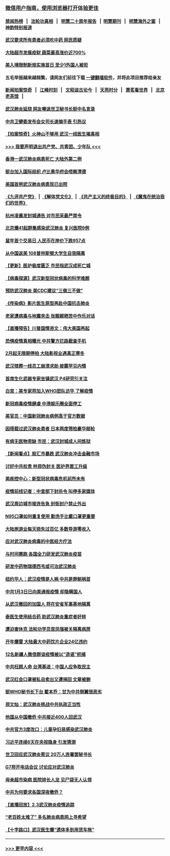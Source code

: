 ### [微信用户指南，使用浏览器打开体验更佳](https://github.com/gfw-breaker/banned-news1/blob/master/indexes/wechat-guide.md?t=0)
#### [禁闻热榜](热点新闻.md?t=0)  &nbsp;&nbsp;|&nbsp;&nbsp; [法轮功真相](https://github.com/gfw-breaker/truth/blob/master/README.md?t=0) &nbsp;&nbsp;|&nbsp;&nbsp; [明慧二十周年报告](https://github.com/gfw-breaker/mh-reports/blob/master/README.md?t=0) &nbsp;&nbsp;|&nbsp;&nbsp;[明慧期刊](https://github.com/gfw-breaker/mh-qikan) &nbsp;&nbsp;|&nbsp;&nbsp; [明慧海外之窗](https://github.com/gfw-breaker/mh-news/blob/master/README.md?t=0) &nbsp;&nbsp;|&nbsp;&nbsp; [神韵特别报道](https://github.com/gfw-breaker/mh-news/blob/master/shenyun.md?t=0)
#### [武汉要求所有患者必须吃中药 网民质疑](../pages/nsc413/n11842894.md?t=02041444) 
#### [大陆超市发瘟疫财 蔬菜最高涨价近700%](../pages/nsc413/n11842780.md?t=02041444) 
#### [美入境限制新规实施首日 至少1外国人被拒](../pages/nsc413/n11843058.md?t=02041444) 
#### 五毛举报越来越频繁，请网友们前往下载 [一键翻墙软件](https://github.com/gfw-breaker/ssr-accounts)，并将此项目推荐给亲友
#### [新闻拍案惊奇](https://github.com/gfw-breaker/banned-news1/blob/master/pages/link4.md) &nbsp;&nbsp;|&nbsp;&nbsp; [江峰时刻](https://github.com/gfw-breaker/banned-news1/blob/master/pages/link4.md) &nbsp;&nbsp;|&nbsp;&nbsp; [文昭谈古论今](https://github.com/gfw-breaker/banned-news1/blob/master/pages/link4.md) &nbsp;&nbsp;|&nbsp;&nbsp; [天亮时分](https://github.com/gfw-breaker/banned-news1/blob/master/pages/link4.md) &nbsp;&nbsp;|&nbsp;&nbsp; [萧茗看世界](https://github.com/gfw-breaker/banned-news1/blob/master/pages/link4.md) &nbsp;&nbsp;|&nbsp;&nbsp; [北京老茶馆](https://github.com/gfw-breaker/banned-news1/blob/master/pages/link4.md) &nbsp;&nbsp;|&nbsp;&nbsp; 
#### [武汉肺炎延烧 网友嘲讽世卫秘书长挺中名言录](../pages/nsc413/n11843056.md?t=02041444) 
#### [中共卫健委发布会女司长速摘手表 引热议](../pages/nsc413/n11843116.md?t=02041444) 
#### [【拍案惊奇】火神山不够用 武汉一线医生揭真相](../pages/nsc413/n11842682.md?t=02041444) 
#### [>>> 我要声明退出共产党、共青团、少年队 <<<](https://github.com/begood0513/goodnews/blob/master/quit/letter.md) 
#### [香港一武汉肺炎病患死亡 大陆外第二例](../pages/nsc413/n11843026.md?t=02041444) 
#### [挺台加入国际组织 卢比奥华府会唔赖清德](../pages/nsc413/n11843023.md?t=02041444) 
#### [美国首例武汉肺炎病患现已出院](../pages/nsc413/n11842740.md?t=02041444) 
#### [《九评共产党》](https://github.com/begood0513/9ping.md/blob/master/README.md) &nbsp;|&nbsp; [《解体党文化》](../../../../jtdwh.md/blob/master/README.md)  &nbsp;|&nbsp; [《共产主义的终极目的》](../../../../gczydzjmd.md/blob/master/README.md) &nbsp;|&nbsp; [《魔鬼在统治我们的世界》](../../../../mgztzwmdsj.md/blob/master/README.md) 
#### [杭州凌晨发封城通告 对市民采最严禁令](../pages/nsc413/n11842758.md?t=02041444) 
#### [北京爆41起群集感染武汉肺炎 复兴医院9例](../pages/nsc413/n11841955.md?t=02041444) 
#### [鼠年首个交易日 人民币在岸价下跌957点](../pages/nsc413/n11842681.md?t=02041444) 
#### [从中国返美 108普林斯顿大学生自我隔离](../pages/nsc413/n11842714.md?t=02041444) 
#### [【更新】医护极度匮乏 市民指武汉成死亡城](../pages/nsc413/n11801312.md?t=02041444) 
#### [【病毒探源】武汉新型冠状病毒的科学难题](../pages/nsc413/n11842176.md?t=02041444) 
#### [预防武汉肺炎 美CDC建议“三做三不做”](../pages/nsc413/n11842700.md?t=02041444) 
#### [《传染病》影片医生原型再赴中国抗击肺炎](../pages/nsc413/n11842626.md?t=02041444) 
#### [老家遭病毒与地震夹击 张靓颖晒苦中作乐对话](../pages/nsc413/n11842054.md?t=02041444) 
#### [【直播预告】川普国情咨文：伟大美国再起](../pages/nsc413/n11842079.md?t=02041444) 
#### [恐惧疫情真相曝光 中共警方拦路截查手机](../pages/nsc413/n11842396.md?t=02041444) 
#### [2月起无限期停拍 大陆影视业遇真正寒冬](../pages/nsc413/n11842344.md?t=02041444) 
#### [武汉殡葬一线员工崩溃求助 披露罕见内情](../pages/nsc413/n11842482.md?t=02041444) 
#### [首席生化武器专家坐镇武汉 P4研究引关注](../pages/nsc413/n11842412.md?t=02041444) 
#### [白宫：美专家将加入WHO团队访华 了解疫情](../pages/nsc413/n11842198.md?t=02041444) 
#### [新冠病毒疫情肆虐 中港娱乐圈全面停工](../pages/nsc413/n11842193.md?t=02041444) 
#### [美官员：中国新冠肺炎病例高于官方数据](../pages/nsc413/n11842452.md?t=02041444) 
#### [因搭载过武汉肺炎患者 日本两度筛检豪华邮轮](../pages/nsc413/n11842447.md?t=02041444) 
#### [有病无医物资缺 市民：武汉封城成人间炼狱](../pages/nsc413/n11839878.md?t=02041444) 
#### [【新闻看点】股汇市暴跌 武汉肺炎冲击金融市场](../pages/nsc413/n11842216.md?t=02041444) 
#### [讨好中共权贵 林郑伪封关 医护界罢工升级](../pages/nsc413/n11842359.md?t=02041444) 
#### [美疾控中心：新型冠状病毒危机前所未有](../pages/nsc413/n11842406.md?t=02041444) 
#### [疫情前线记者：中宣部下封杀令 叫停多家媒体](../pages/nsc413/n11842178.md?t=02041444) 
#### [武汉周边城市接连告急 封街封户禁止外出](../pages/nsc413/n11842277.md?t=02041444) 
#### [N95口罩如何重复使用 勤洗手比戴口罩更重要](../pages/nsc413/n11842236.md?t=02041444) 
#### [大陆旅游业每天损失过百亿 多数导游零收入](../pages/nsc413/n11842179.md?t=02041444) 
#### [应对武汉肺炎病毒的中医经方疗法](../pages/nsc413/n11842157.md?t=02041444) 
#### [与时间赛跑  各国全力研发武汉肺炎疫苗](../pages/nsc413/n11842149.md?t=02041444) 
#### [研发中药物瑞德西韦或可治武汉肺炎](../pages/nsc413/n11842100.md?t=02041444) 
#### [纽约华人：武汉疫情是人祸 中共是罪魁祸首](../pages/nsc413/n11840631.md?t=02041444) 
#### [中共1月3日已向美通报疫情 却隐瞒国人](../pages/nsc413/n11841978.md?t=02041444) 
#### [从武汉撤回的加国人 将在安省军事基地隔离](../pages/nsc413/n11840777.md?t=02041444) 
#### [泰医生使用结合药 助武汉肺炎重症者好转](../pages/nsc413/n11842096.md?t=02041444) 
#### [遭迫害休克 法轮功学员宫凤强被关隔离病房](../pages/nsc413/n11841492.md?t=02041444) 
#### [开年爆雷  大陆最大中药饮片企业24亿违约](../pages/nsc413/n11841904.md?t=02041444) 
#### [12名新疆人微信群谈疫情被以“造谣”抓捕](../pages/nsc413/n11839897.md?t=02041444) 
#### [中共枉顾人命 台湾基进：中国人应争取民主](../pages/nsc413/n11841532.md?t=02041444) 
#### [武汉红会口罩被私自卖出又遭捐回 文章被删](../pages/nsc413/n11841871.md?t=02041444) 
#### [挺WHO秘书长下台 翟本乔：甘为中共侧翼很恶劣](../pages/nsc413/n11841484.md?t=02041444) 
#### [郑文灿：武汉肺炎挑战中共执政正当性](../pages/nsc413/n11841537.md?t=02041444) 
#### [他国从中国撤侨 中共接近400人回武汉](../pages/nsc413/n11841290.md?t=02041444) 
#### [中共官方3度改口：儿童孕妇易感染武汉肺炎](../pages/nsc413/n11841631.md?t=02041444) 
#### [习近平连续6天在央视隐身 引发猜测](../pages/nsc413/n11841881.md?t=02041444) 
#### [世卫回应武汉肺炎惹议 20万人连署罢秘书长](../pages/nsc413/n11841664.md?t=02041444) 
#### [G7将开电话会议 讨论应对武汉肺炎](../pages/nsc413/n11841658.md?t=02041444) 
#### [母亲超市染病 医院排长人龙 见尸袋无人认领](../pages/nsc413/n11841762.md?t=02041444) 
#### [中共为何要求各国深夜撤侨？](../pages/nsc413/n11841731.md?t=02041444) 
#### [【直播回放】2.3武汉肺炎疫情追踪](../pages/nsc413/n11841577.md?t=02041444) 
#### [“老百姓太难了” 多名肺炎病患网上寻希望](../pages/nsc413/n11841565.md?t=02041444) 
#### [【十字路口】武汉医生爆“遗体多到用货车拖”](../pages/nsc413/n11840013.md?t=02041444) 

----
#### [ >>> 更早内容 <<< ](../indexes/nsc413-earlier.md)
